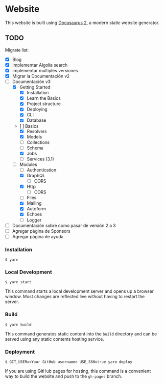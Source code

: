 # Website

This website is built using [Docusaurus 2](https://docusaurus.io/), a modern static website generator.

## TODO

Migrate list:

- [x] Blog
- [x] Implementar Algolia search
- [x] Implementar multiples versiones
- [x] Migrar la Documentación v2
- [ ] Documentación v3
  - [x] Getting Started
    - [x] Installation
    - [x] Learn the Basics
    - [x] Project structure
    - [x] Deploying
    - [x] CLI
    - [x] Database
  - [ ] Basics
    - [x] Resolvers
    - [x] Models
    - [ ] Collections
    - [ ] Schema
    - [x] Jobs
    - [ ] Services (3.1)
  - [ ] Modules
    - [ ] Authentication
    - [x] GraphQL
      - [ ] CORS
    - [x] Http
      - [ ] CORS
    - [ ] Files
    - [x] Mailing
    - [x] Autoform
    - [x] Echoes
    - [ ] Logger
- [ ] Documentación sobre como pasar de versión 2 a 3
- [ ] Agregar página de Sponsors
- [ ] Agregar página de ayuda

### Installation

```
$ yarn
```

### Local Development

```
$ yarn start
```

This command starts a local development server and opens up a browser window. Most changes are reflected live without having to restart the server.

### Build

```
$ yarn build
```

This command generates static content into the `build` directory and can be served using any static contents hosting service.

### Deployment

```
$ GIT_USER=<Your GitHub username> USE_SSH=true yarn deploy
```

If you are using GitHub pages for hosting, this command is a convenient way to build the website and push to the `gh-pages` branch.
